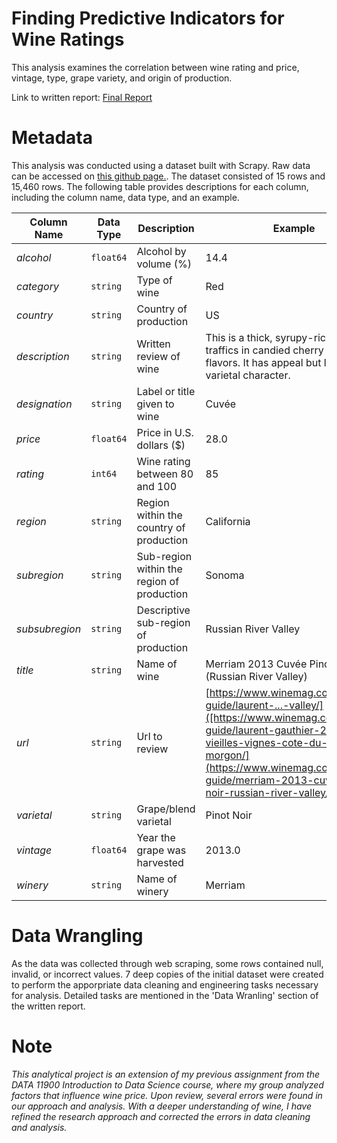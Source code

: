 # Finding Predictive Indicators for Wine Ratings

This analysis examines the correlation between wine rating and price, vintage, type, grape variety, and origin of production.

Link to written report: [Final Report](https://docs.google.com/document/d/1vlsi-_8a91J8hdwO1TV4BhKhbJR-QMNDKa__CDiBx58/edit?usp=sharing)

# Metadata

This analysis was conducted using a dataset built with Scrapy. Raw data can be accessed on [this github page.](https://github.com/activatedgeek/winemag-dataset?tab=readme-ov-file). The dataset consisted of 15 rows and 15,460 rows. The following table provides descriptions for each column, including the column name, data type, and an example.

| **Column Name**  | **Data Type**  | **Description**  | **Example**  |
|---|---|---|---|
| _alcohol_  | `float64`  | Alcohol by volume (%) |  14.4 |
| _category_ | `string` | Type of wine  | Red  |
| _country_ | `string` | Country of production  | US |
| _description_  | `string` | Written review of wine  | This is a thick, syrupy-rich wine that traffics in candied cherry and oak flavors. It has appeal but lacks varietal character. |
| _designation_  | `string` | Label or title given to wine |  Cuvée  |
| _price_  | `float64` | Price in U.S. dollars ($)  | 28.0 |
| _rating_ | `int64`  | Wine rating between 80 and 100  | 85 |
| _region_  | `string`  | Region within the country of production  | California |
| _subregion_  | `string` | Sub-region within the region of production  | Sonoma  |
| _subsubregion_  | `string`  | Descriptive sub-region of production  | Russian River Valley  |
| _title_  | `string`  | Name of wine  | Merriam 2013 Cuvée Pinot Noir (Russian River Valley)  |
| _url_  | `string`  | Url to review  | [https://www.winemag.com/buying-guide/laurent-...-valley/]([https://www.winemag.com/buying-guide/laurent-gauthier-2016-vieilles-vignes-cote-du-py-morgon/](https://www.winemag.com/buying-guide/merriam-2013-cuvee-pinot-noir-russian-river-valley/)) |
| _varietal_ | `string`  |  Grape/blend varietal | Pinot Noir |
| _vintage_  | `float64`  | Year the grape was harvested  | 2013.0  |
| _winery_  | `string`  | Name of winery  | Merriam  |

# Data Wrangling

As the data was collected through web scraping, some rows contained null, invalid, or incorrect values. 7 deep copies of the initial dataset were created to perform the apporpriate data cleaning and engineering tasks necessary for analysis. Detailed tasks are mentioned in the 'Data Wranling' section of the written report.

# Note

_This analytical project is an extension of my previous assignment from the DATA 11900 Introduction to Data Science course, where my group analyzed factors that influence wine price. Upon review, several errors were found in our approach and analysis. With a deeper understanding of  wine, I have refined the research approach and corrected the errors in data cleaning and analysis._
